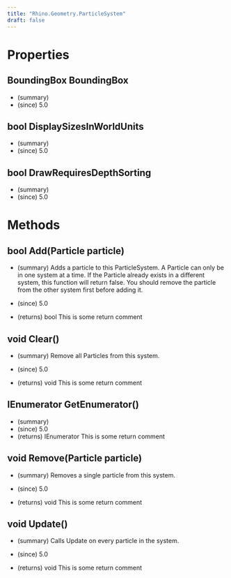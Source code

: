 ```yaml
---
title: "Rhino.Geometry.ParticleSystem"
draft: false
---
```


# Properties
## BoundingBox BoundingBox
- (summary) 
- (since) 5.0
## bool DisplaySizesInWorldUnits
- (summary) 
- (since) 5.0
## bool DrawRequiresDepthSorting
- (summary) 
- (since) 5.0
# Methods
## bool Add(Particle particle)
- (summary) 
     Adds a particle to this ParticleSystem. A Particle can only be in one system
     at a time.  If the Particle already exists in a different system, this function
     will return false. You should remove the particle from the other system first
     before adding it.
     
- (since) 5.0
- (returns) bool This is some return comment
## void Clear()
- (summary) 
     Remove all Particles from this system.
     
- (since) 5.0
- (returns) void This is some return comment
## IEnumerator<Particle> GetEnumerator()
- (summary) 
- (since) 5.0
- (returns) IEnumerator<Particle> This is some return comment
## void Remove(Particle particle)
- (summary) 
     Removes a single particle from this system.
     
- (since) 5.0
- (returns) void This is some return comment
## void Update()
- (summary) 
     Calls Update on every particle in the system.
     
- (since) 5.0
- (returns) void This is some return comment
